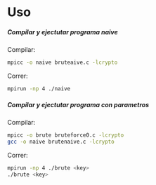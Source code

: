 # Uso

##### Compilar y ejectutar programa naive

Compilar:
```bash
mpicc -o naive bruteaive.c -lcrypto
```

Correr:
```bash
mpirun -np 4 ./naive
```

##### Compilar y ejectutar programa con parametros

Compilar:
```bash
mpicc -o brute bruteforce0.c -lcrypto
gcc -o naive brutenaive.c -lcrypto
```

Correr:
```bash
mpirun -np 4 ./brute <key>
./brute <key>
```
